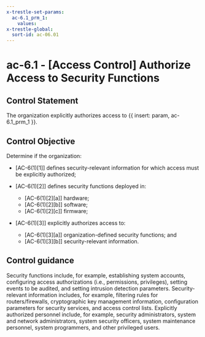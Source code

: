 ```yaml
---
x-trestle-set-params:
  ac-6.1_prm_1:
    values:
x-trestle-global:
  sort-id: ac-06.01
---
```


# ac-6.1 - \[Access Control\] Authorize Access to Security Functions

## Control Statement

The organization explicitly authorizes access to {{ insert: param, ac-6.1_prm_1 }}.

## Control Objective

Determine if the organization:

- \[AC-6(1)[1]\] defines security-relevant information for which access must be explicitly authorized;

- \[AC-6(1)[2]\] defines security functions deployed in:

  - \[AC-6(1)[2][a]\] hardware;
  - \[AC-6(1)[2][b]\] software;
  - \[AC-6(1)[2][c]\] firmware;

- \[AC-6(1)[3]\] explicitly authorizes access to:

  - \[AC-6(1)[3][a]\] organization-defined security functions; and
  - \[AC-6(1)[3][b]\] security-relevant information.

## Control guidance

Security functions include, for example, establishing system accounts, configuring access authorizations (i.e., permissions, privileges), setting events to be audited, and setting intrusion detection parameters. Security-relevant information includes, for example, filtering rules for routers/firewalls, cryptographic key management information, configuration parameters for security services, and access control lists. Explicitly authorized personnel include, for example, security administrators, system and network administrators, system security officers, system maintenance personnel, system programmers, and other privileged users.
